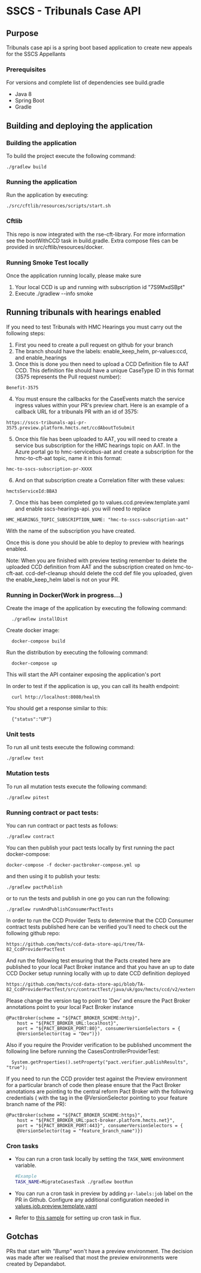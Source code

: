 # SSCS - Tribunals Case API

## Purpose 
Tribunals case api is a spring boot based application to create new appeals for the SSCS Appellants

### Prerequisites

For versions and complete list of dependencies see build.gradle

* Java 8
* Spring Boot
* Gradle

## Building and deploying the application 

### Building the application

To build the project execute the following command:

```
./gradlew build
```

### Running the application

Run the application by executing:

```
./src/cftlib/resources/scripts/start.sh
```

### Cftlib

This repo is now integrated with the rse-cft-library. For more information see the bootWithCCD task in build.gradle.
Extra compose files can be provided in src/cftlib/resources/docker.

### Running Smoke Test locally
Once the application running locally, please make sure
1. Your local CCD is up and running with subscription id "7S9MxdSBpt"
2. Execute ./gradlew --info smoke

## Running tribunals with hearings enabled
If you need to test Tribunals with HMC Hearings you must carry out the following steps:
1. First you need to create a pull request on github for your branch
2. The branch should have the labels: enable_keep_helm, pr-values:ccd, and enable_hearings
3. Once this is done you then need to upload a CCD Definition file to AAT CCD. This definition file should have a unique CaseType ID in this format (3575 represents the Pull request number):

```
Benefit-3575 
```
4. You must ensure the callbacks for the CaseEvents match the service ingress values within your PR's preview chart. Here is an example of a callback URL for a tribunals PR with an id of 3575:

```
https://sscs-tribunals-api-pr-3575.preview.platform.hmcts.net/ccdAboutToSubmit
```

5. Once this file has been uploaded to AAT, you will need to create a service bus subscription for the HMC hearings topic on AAT. In the Azure portal go to hmc-servicebus-aat and create a subscription for the hmc-to-cft-aat topic,
   name it in this format:

```
hmc-to-sscs-subscription-pr-XXXX
```

6. And on that subscription create a Correlation filter with these values:
```
hmctsServiceId:BBA3
```

7. Once this has been completed go to values.ccd.preview.template.yaml and enable sscs-hearings-api. you will need to replace

```
HMC_HEARINGS_TOPIC_SUBSCRIPTION_NAME: "hmc-to-sscs-subscription-aat"
```

With the name of the subscription you have created.


Once this is done you should be able to deploy to preview with hearings enabled.

Note: When you are finished with preview testing remember to delete the uploaded CCD definition from AAT and the subscription created on hmc-to-cft-aat. 
ccd-def-cleanup should delete the ccd def file you uploaded, given the enable_keep_helm label is not on your PR. 



### Running in Docker(Work in progress...)
Create the image of the application by executing the following command:

```
  ./gradlew installDist
```

Create docker image:

```
  docker-compose build
```

Run the distribution by executing the following command:

```
  docker-compose up
```

This will start the API container exposing the application's port

In order to test if the application is up, you can call its health endpoint:

```
  curl http://localhost:8080/health
```

You should get a response similar to this:

```
  {"status":"UP"}
```


### Unit tests

To run all unit tests execute the following command:

```
./gradlew test
```
### Mutation tests

To run all mutation tests execute the following command:

```
./gradlew pitest
```

### Running contract or pact tests:

You can run contract or pact tests as follows:

```
./gradlew contract
```

You can then publish your pact tests locally by first running the pact docker-compose:

```
docker-compose -f docker-pactbroker-compose.yml up
```

and then using it to publish your tests:

```
./gradlew pactPublish
```


or to run the tests and publish in one go you can run the following:

```
./gradlew runAndPublishConsumerPactTests
```

In order to run the CCD Provider Tests to determine that the CCD Consumer contract tests published here can be verified you'll need to check out the following github repo:

```
https://github.com/hmcts/ccd-data-store-api/tree/TA-82_CcdProviderPactTest
```
And run the following test ensuring that the Pacts created here are published to your local Pact Broker instance and that you have an up to date CCD Docker setup running locally with up to date CCD definition deployed

```
https://github.com/hmcts/ccd-data-store-api/blob/TA-82_CcdProviderPactTest/src/contractTest/java/uk/gov/hmcts/ccd/v2/external/controller/CasesControllerProviderTest.java
```
Please change the version tag to point to 'Dev' and ensure the Pact Broker annotations point to your local Pact Broker instance

```
@PactBroker(scheme = "${PACT_BROKER_SCHEME:http}",
    host = "${PACT_BROKER_URL:localhost}",
    port = "${PACT_BROKER_PORT:80}", consumerVersionSelectors = {
    @VersionSelector(tag = "Dev")})
```

Also if you require the Provider verification to be published uncomment the following line before running the CasesControllerProviderTest:

```
  System.getProperties().setProperty("pact.verifier.publishResults", "true");
```

If you need to run the CCD provider test against the Preview environment for a particular branch of code then please ensure that the Pact Broker annotations are pointing to the central reform Pact Broker with the following credentials ( with the tag in the @VersionSelector pointing to your feature branch name of the PR):

```
@PactBroker(scheme = "${PACT_BROKER_SCHEME:https}",
    host = "${PACT_BROKER_URL:pact-broker.platform.hmcts.net}",
    port = "${PACT_BROKER_PORT:443}", consumerVersionSelectors = {
    @VersionSelector(tag = "feature_branch_name")})

```
### Cron tasks

- You can run a cron task locally by setting the `TASK_NAME` environment variable.

   ```bash
   #Example
   TASK_NAME=MigrateCasesTask ./gradlew bootRun
   ```
- You can run a cron task in preview by adding `pr-labels:job` label on the PR in Github. Configure any additional configuration needed in [values.job.preview.template.yaml](charts/sscs-tribunals-api/values.job.preview.template.yaml)
- Refer to [this sample](https://github.com/hmcts/cnp-flux-config/tree/8a819d0f5d1d35f5d8c1e8610d8662419f0a0d1b/apps/sscs/sscs-cron) for setting up cron task in flux.

## Gotchas

PRs that start with _"Bump"_ won't have a preview environment. The decision was made after we realised that most the preview environments were created by Depandabot.

